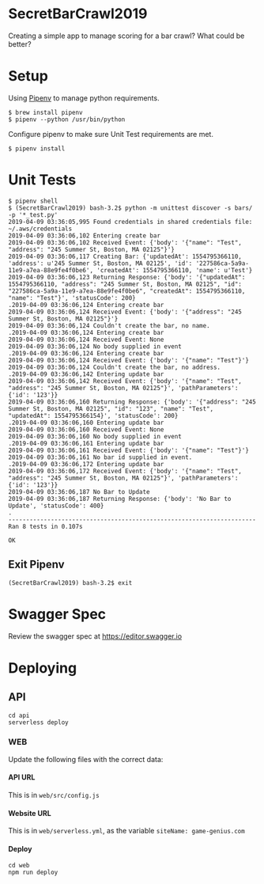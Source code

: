 # SecretBarCrawl2019
Creating a simple app to manage scoring for a bar crawl? What could be better?


# Setup

Using [Pipenv](https://pipenv.readthedocs.io/en/latest/) to manage python requirements.

```
$ brew install pipenv
$ pipenv --python /usr/bin/python
```

Configure pipenv to make sure Unit Test requirements are met.

```
$ pipenv install
```

# Unit Tests

```
$ pipenv shell
$ (SecretBarCrawl2019) bash-3.2$ python -m unittest discover -s bars/ -p '*_test.py'
2019-04-09 03:36:05,995 Found credentials in shared credentials file: ~/.aws/credentials
2019-04-09 03:36:06,102 Entering create bar
2019-04-09 03:36:06,102 Received Event: {'body': '{"name": "Test", "address": "245 Summer St, Boston, MA 02125"}'}
2019-04-09 03:36:06,117 Creating Bar: {'updatedAt': 1554795366110, 'address': u'245 Summer St, Boston, MA 02125', 'id': '227586ca-5a9a-11e9-a7ea-88e9fe4f0be6', 'createdAt': 1554795366110, 'name': u'Test'}
2019-04-09 03:36:06,123 Returning Response: {'body': '{"updatedAt": 1554795366110, "address": "245 Summer St, Boston, MA 02125", "id": "227586ca-5a9a-11e9-a7ea-88e9fe4f0be6", "createdAt": 1554795366110, "name": "Test"}', 'statusCode': 200}
.2019-04-09 03:36:06,124 Entering create bar
2019-04-09 03:36:06,124 Received Event: {'body': '{"address": "245 Summer St, Boston, MA 02125"}'}
2019-04-09 03:36:06,124 Couldn't create the bar, no name.
.2019-04-09 03:36:06,124 Entering create bar
2019-04-09 03:36:06,124 Received Event: None
2019-04-09 03:36:06,124 No body supplied in event
.2019-04-09 03:36:06,124 Entering create bar
2019-04-09 03:36:06,124 Received Event: {'body': '{"name": "Test"}'}
2019-04-09 03:36:06,124 Couldn't create the bar, no address.
.2019-04-09 03:36:06,142 Entering update bar
2019-04-09 03:36:06,142 Received Event: {'body': '{"name": "Test", "address": "245 Summer St, Boston, MA 02125"}', 'pathParameters': {'id': '123'}}
2019-04-09 03:36:06,160 Returning Response: {'body': '{"address": "245 Summer St, Boston, MA 02125", "id": "123", "name": "Test", "updatedAt": 1554795366154}', 'statusCode': 200}
.2019-04-09 03:36:06,160 Entering update bar
2019-04-09 03:36:06,160 Received Event: None
2019-04-09 03:36:06,160 No body supplied in event
.2019-04-09 03:36:06,161 Entering update bar
2019-04-09 03:36:06,161 Received Event: {'body': '{"name": "Test"}'}
2019-04-09 03:36:06,161 No bar id supplied in event.
.2019-04-09 03:36:06,172 Entering update bar
2019-04-09 03:36:06,172 Received Event: {'body': '{"name": "Test", "address": "245 Summer St, Boston, MA 02125"}', 'pathParameters': {'id': '123'}}
2019-04-09 03:36:06,187 No Bar to Update
2019-04-09 03:36:06,187 Returning Response: {'body': 'No Bar to Update', 'statusCode': 400}
.
----------------------------------------------------------------------
Ran 8 tests in 0.107s

OK
```

## Exit Pipenv
```
(SecretBarCrawl2019) bash-3.2$ exit
```

# Swagger Spec

Review the swagger spec at https://editor.swagger.io

# Deploying

## API

```
cd api
serverless deploy
```

### WEB

Update the following files with the correct data:

#### API URL

This is in `web/src/config.js`

#### Website URL

This is in `web/serverless.yml`, as the variable `siteName: game-genius.com`

#### Deploy

```
cd web
npm run deploy
```
